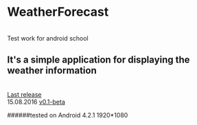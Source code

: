 # WeatherForecast
<br> Test work for android school
## It's a simple application for displaying the weather information
<br>[Last release](https://github.com/ArtiomCX75/WeatherForecast/releases) 
<br>15.08.2016 [v0.1-beta](https://github.com/ArtiomCX75/WeatherForecast/releases/tag/v0.1-beta)

######tested on Android 4.2.1 1920*1080
